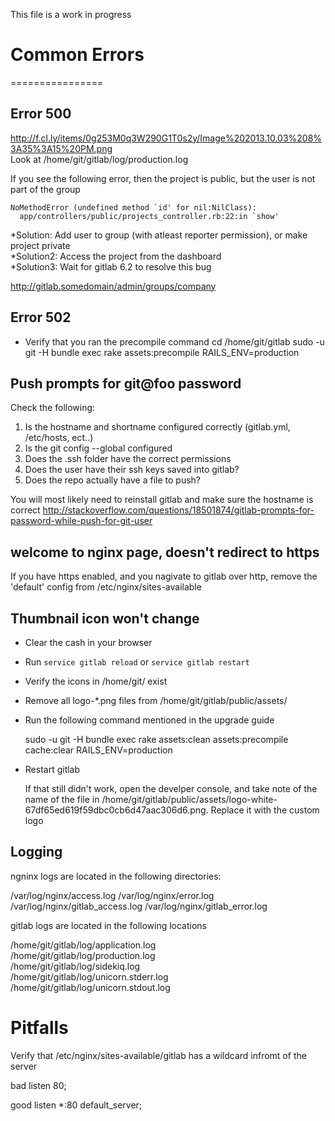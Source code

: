 This file is a work in progress

# Common Errors
================

## Error 500 
http://f.cl.ly/items/0g253M0q3W290G1T0s2y/Image%202013.10.03%208%3A35%3A15%20PM.png    
Look at /home/git/gitlab/log/production.log  


If you see the following error, then the project is public, but the user is not part of the group  

    NoMethodError (undefined method `id' for nil:NilClass):  
      app/controllers/public/projects_controller.rb:22:in `show'  

*Solution: Add user to group (with atleast reporter permission), or make project private  
*Solution2: Access the project from the dashboard  
*Solution3: Wait for gitlab 6.2 to resolve this bug

http://gitlab.somedomain/admin/groups/company


## Error 502

- Verify that you ran the precompile command 
cd /home/git/gitlab
sudo -u git -H bundle exec rake assets:precompile RAILS_ENV=production


## Push prompts for git@foo password
Check the following:  
1. Is the hostname and shortname configured correctly (gitlab.yml, /etc/hosts, ect..)  
2. Is the git config --global configured  
3. Does the .ssh folder have the correct permissions  
4. Does the user have their ssh keys saved into gitlab?   
5. Does the repo actually have a file to push? 

You will most likely need to reinstall gitlab and make sure the hostname is correct
http://stackoverflow.com/questions/18501874/gitlab-prompts-for-password-while-push-for-git-user

## welcome to nginx page, doesn't redirect to https

If you have https enabled, and you nagivate to gitlab over http, remove the 'default' config from /etc/nginx/sites-available



## Thumbnail icon won't change  
- Clear the cash in your browser  
- Run `service gitlab reload` or `service gitlab restart`  
- Verify the icons in /home/git/ exist
- Remove all logo-*.png files from /home/git/gitlab/public/assets/
- Run the following command mentioned in the upgrade guide
   
    sudo -u git -H bundle exec rake assets:clean assets:precompile cache:clear RAILS_ENV=production
    
- Restart gitlab

  
  If that still didn't work, open the develper console, and take note of the name of the file in /home/git/gitlab/public/assets/logo-white-67df65ed619f59dbc0cb6d47aac306d6.png. Replace it with the custom logo
  
  


## Logging

ngninx logs are located in the following directories: 

/var/log/nginx/access.log
/var/log/nginx/error.log
/var/log/nginx/gitlab_access.log
/var/log/nginx/gitlab_error.log

gitlab logs are located in the following locations

/home/git/gitlab/log/application.log  
/home/git/gitlab/log/production.log  
/home/git/gitlab/log/sidekiq.log  
/home/git/gitlab/log/unicorn.stderr.log  
/home/git/gitlab/log/unicorn.stdout.log


# Pitfalls

Verify that /etc/nginx/sites-available/gitlab has a wildcard infromt of the server

bad
listen 80;

good
listen *:80 default_server;



